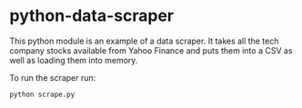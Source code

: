 # python-data-scraper
This python module is an example of a data scraper. It takes all the tech company stocks available from Yahoo Finance
and puts them into a CSV as well as loading them into memory.

To run the scraper run:
    
    python scrape.py 
